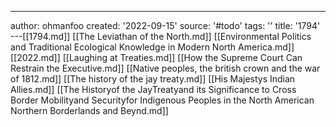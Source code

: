 ---
author: ohmanfoo
created: '2022-09-15'
source: '#todo'
tags: ''
title: '1794'
---[[1794.md]]
[[The Leviathan of the North.md]]
[[Environmental Politics and Traditional Ecological Knowledge in Modern North America.md]]
[[2022.md]]
[[Laughing at Treaties.md]]
[[How the Supreme Court Can Restrain the Executive.md]]
[[Native peoples, the british crown and the war of 1812.md]]
[[The history of the jay treaty.md]]
[[His Majestys Indian Allies.md]]
[[The Historyof the JayTreatyand its Significance to Cross Border Mobilityand Securityfor Indigenous Peoples in the North American Northern Borderlands and Beynd.md]]

